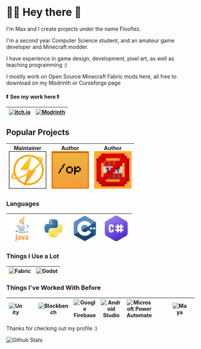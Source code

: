 # 🐇🥞 Hey there 👋
I'm Max and I create projects under the name Flooflez. 

I'm a second year Computer Science student, and an amateur game developer and Minecraft modder.

I have experience in game design, development, pixel art, as well as teaching programming :)

I mostly work on Open Source Minecraft Fabric mods here, all free to download on my Modrinth or Curseforge page

#### ⏬ See my work here ⏬

<a href="https://flooflezmt.itch.io/"><img alt="itch.io" title="itch.io" width="100px" src="https://static.itch.io/images/logo-black-new.svg"></a>|<a href="https://modrinth.com/user/flooflez"><img alt="Modrinth" title="Modrinth" width="100px" src="https://docs.modrinth.com/img/logo.svg"></a>
|--|--|

## **Popular Projects**
Maintainer<br><a href="https://github.com/Alujjdnd/Ngrok-LAN"><img alt="NgrokLAN" title="NgrokLAN" width="100px" src="https://github.com/Alujjdnd/Ngrok-LAN/blob/1.18.2/src/main/resources/assets/ngroklan/icon.png"></a>|Author<br><a href="https://github.com/Flooflez/LANOperators"><img title="LAN Operators" alt="LAN OP" width="100px" src="https://github.com/Flooflez/LANOperators/blob/1.18/src/main/resources/assets/lanoperators/icon.png" /></a>|Author<br><a href="https://github.com/Flooflez/NoTNTGriefing"><img alt="NO TNT" title="No TNT Griefing" width="100px" src="https://github.com/Flooflez/NoTNTGriefing/blob/1.18/src/main/resources/assets/no.tnt.griefing/icon.png"></a>
|--|--|--|

### **Languages**

<img alt="Java" title="Java" width="70px" src="https://raw.githubusercontent.com/github/explore/master/topics/java/java.png">|<img title="Python" alt="Python" width="70px" src="https://raw.githubusercontent.com/github/explore/master/topics/python/python.png" />|<img alt="C++" title="C++" width="70px" src="https://raw.githubusercontent.com/github/explore/main/topics/cpp/cpp.png">|<img alt="CSharp" title="C#" width="70px" src="https://raw.githubusercontent.com/github/explore/main/topics/csharp/csharp.png">
|--|--|--|--|

### **Things I Use a Lot** 
<img alt="Fabric" title="FabricMC" width="70px" src="https://avatars.githubusercontent.com/u/21025855?s=200&v=4">|<img title="Godot" alt="Godot" width="70px" src="https://upload.wikimedia.org/wikipedia/commons/thumb/6/6a/Godot_icon.svg/2048px-Godot_icon.svg.png" />
|--|--|

### **Things I've Worked With Before**
<img alt="Unity" title="Unity" width="70px" src="https://cdn.sanity.io/images/fuvbjjlp/production/2495ab2daae11fd3ed5d6b84477d513869f9a1b4-89x100.png">|<img alt="Unreal Engine" title="Unreal Engine" width="70px" src="https://raw.githubusercontent.com/github/explore/master/topics/unreal-engine/unreal-engine.png">|<img alt="GameMaker Studio" title="GameMaker Studio 2" width="70px" src="https://raw.githubusercontent.com/github/explore/master/topics/gamemaker/gamemaker.png">|<img alt="Blockbench" title="Blockbench" width="70px" src="https://www.blockbench.net/images/logos/icon.png">|<img alt="Google Firebase" title="Firebase" width="70px" src="https://firebase.google.com/static/images/brand-guidelines/logo-vertical.png">|<img alt="Android Studio" title="Android Studio" width="70px" src="https://upload.wikimedia.org/wikipedia/commons/thumb/5/55/Android_Studio_Logo_%282023%29.svg/1200px-Android_Studio_Logo_%282023%29.svg.png">|<img alt="Microsoft Power Automate" title="Power Automate" width="70px" src="https://cdn.techcommunity.microsoft.com/assets/PowerPlatform/xuPlE1EJ_400x400.png">|<img alt="Apple Swift" title="Swift" width="70px" src="https://raw.githubusercontent.com/github/explore/master/topics/swift/swift.png">|<img alt="BASH" title="BASH" width="70px" src="https://raw.githubusercontent.com/github/explore/master/topics/bash/bash.png">|<img alt="VB" title="Visual Basic" width="70px" src="https://raw.githubusercontent.com/github/explore/master/topics/visual-basic/visual-basic.png">|<img alt="Maya" title="Autodesk Maya" width="70px" src="https://damassets.autodesk.net/content/dam/autodesk/www/product-imagery/badge-75x75/simplified-badges/maya-2023-simplified-badge-75x75.png">|<img alt="C" title="C" width="70px" src="https://raw.githubusercontent.com/github/explore/main/topics/c/c.png">|<img alt="Google Cloud" title="Google Cloud" width="70px" src="https://www.vectorlogo.zone/logos/google_cloud/google_cloud-icon.svg">|<img alt="Dialogflow" title="Dialogflow ES" width="70px" src="https://www.gstatic.com/dialogflow-console/common/assets/img/logo-es.png">|<p><nobr>🦜️🔗</nobr></p>
|--|--|--|--|--|--|--|--|--|--|--|--|--|--|--|

Thanks for checking out my profile :)

![Github Stats](https://github-readme-stats.vercel.app/api?username=Flooflez&count_private=true&show_icons=true&theme=transparent)


<!--
**Flooflez/Flooflez** is a ✨ _special_ ✨ repository because its `README.md` (this file) appears on your GitHub profile.

Here are some ideas to get you started:

- 🔭 I’m currently working on ...
- 🌱 I’m currently learning ...
- 👯 I’m looking to collaborate on ...
- 🤔 I’m looking for help with ...
- 💬 Ask me about ...
- 📫 How to reach me: ...
- 😄 Pronouns: ...
- ⚡ Fun fact: ...
-->
